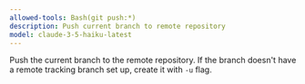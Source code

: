 ```yaml
---
allowed-tools: Bash(git push:*)
description: Push current branch to remote repository
model: claude-3-5-haiku-latest
---
```


Push the current branch to the remote repository. If the branch doesn't have a remote tracking branch set up, create it with `-u` flag.